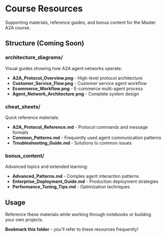 # Course Resources

Supporting materials, reference guides, and bonus content for the Master A2A course.

## Structure (Coming Soon)

### architecture_diagrams/
Visual guides showing how A2A agent networks operate:
- **A2A_Protocol_Overview.png** - High-level protocol architecture
- **Customer_Service_Flow.png** - Customer service agent workflow
- **Ecommerce_Workflow.png** - E-commerce multi-agent process
- **Agent_Network_Architecture.png** - Complete system design

### cheat_sheets/
Quick reference materials:
- **A2A_Protocol_Reference.md** - Protocol commands and message formats
- **Common_Patterns.md** - Frequently used agent communication patterns
- **Troubleshooting_Guide.md** - Solutions to common issues

### bonus_content/
Advanced topics and extended learning:
- **Advanced_Patterns.md** - Complex agent interaction patterns
- **Enterprise_Deployment_Guide.md** - Production deployment strategies
- **Performance_Tuning_Tips.md** - Optimization techniques

## Usage

Reference these materials while working through notebooks or building your own projects.

**Bookmark this folder** - you'll refer to these resources frequently!